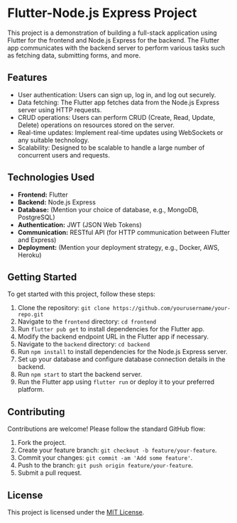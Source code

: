 # Flutter-Node.js Express Project

This project is a demonstration of building a full-stack application using Flutter for the frontend and Node.js Express for the backend. The Flutter app communicates with the backend server to perform various tasks such as fetching data, submitting forms, and more.

## Features

- User authentication: Users can sign up, log in, and log out securely.
- Data fetching: The Flutter app fetches data from the Node.js Express server using HTTP requests.
- CRUD operations: Users can perform CRUD (Create, Read, Update, Delete) operations on resources stored on the server.
- Real-time updates: Implement real-time updates using WebSockets or any suitable technology.
- Scalability: Designed to be scalable to handle a large number of concurrent users and requests.

## Technologies Used

- **Frontend:** Flutter
- **Backend:** Node.js Express
- **Database:** (Mention your choice of database, e.g., MongoDB, PostgreSQL)
- **Authentication:** JWT (JSON Web Tokens)
- **Communication:** RESTful API (for HTTP communication between Flutter and Express)
- **Deployment:** (Mention your deployment strategy, e.g., Docker, AWS, Heroku)

## Getting Started

To get started with this project, follow these steps:

1. Clone the repository: `git clone https://github.com/yourusername/your-repo.git`
2. Navigate to the `frontend` directory: `cd frontend`
3. Run `flutter pub get` to install dependencies for the Flutter app.
4. Modify the backend endpoint URL in the Flutter app if necessary.
5. Navigate to the `backend` directory: `cd backend`
6. Run `npm install` to install dependencies for the Node.js Express server.
7. Set up your database and configure database connection details in the backend.
8. Run `npm start` to start the backend server.
9. Run the Flutter app using `flutter run` or deploy it to your preferred platform.

## Contributing

Contributions are welcome! Please follow the standard GitHub flow:

1. Fork the project.
2. Create your feature branch: `git checkout -b feature/your-feature`.
3. Commit your changes: `git commit -am 'Add some feature'`.
4. Push to the branch: `git push origin feature/your-feature`.
5. Submit a pull request.

## License

This project is licensed under the [MIT License](LICENSE).
